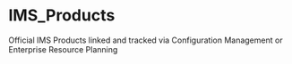 # IMS_Products
Official IMS Products linked and tracked via Configuration Management or Enterprise Resource Planning
